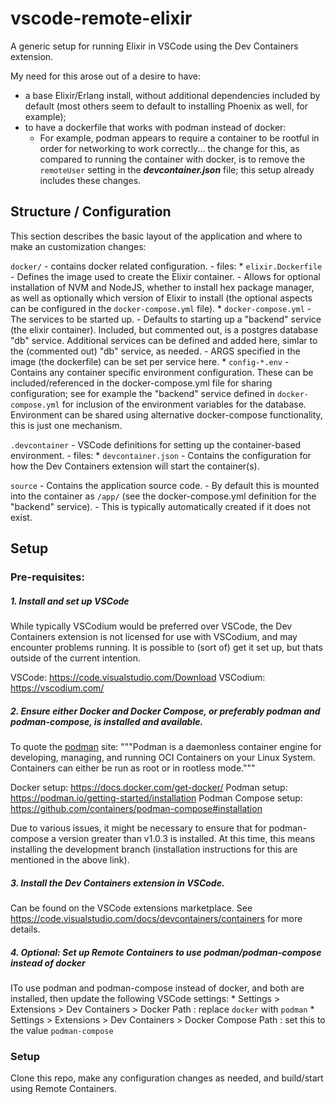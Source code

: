 # vscode-remote-elixir

A generic setup for running Elixir in VSCode using the Dev Containers extension.

My need for this arose out of a desire to have:
* a base Elixir/Erlang install, without additional dependencies included by default (most others seem to default to installing Phoenix as well, for example);
* to have a dockerfile that works with podman instead of docker:
    - For example, podman appears to require a container to be rootful in order for networking to work correctly... the change for this, as compared to running the container with docker, is to remove the `remoteUser` setting in the ***devcontainer.json*** file; this setup already includes these changes.


## Structure / Configuration

This section describes the basic layout of the application and where to make an customization changes:

`docker/`
    - contains docker related configuration.
    - files:
        * `elixir.Dockerfile`
            - Defines the image used to create the Elixir container.
            - Allows for optional installation of NVM and NodeJS, whether to install hex package manager, as well as optionally which version of Elixir to install (the optional aspects can be configured in the `docker-compose.yml` file).
        * `docker-compose.yml`
            - The services to be started up.
            - Defaults to starting up a "backend" service (the elixir container). Included, but commented out, is a postgres database "db" service. Additional services can be defined and added here, simlar to the (commented out) "db" service, as needed.
            - ARGS specified in the image (the dockerfile) can be set per service here.
        * `config-*.env`
            - Contains any container specific environment configuration. These can be included/referenced in the docker-compose.yml file for sharing configuration; see for example the "backend" service defined in `docker-compose.yml` for inclusion of the environment variables for the database. Environment can be shared using alternative docker-compose functionality, this is just one mechanism.

`.devcontainer`
    - VSCode definitions for setting up the container-based environment.
    - files:
        * `devcontainer.json`
            - Contains the configuration for how the Dev Containers extension will start the container(s).

`source`
    - Contains the application source code.
    - By default this is mounted into the container as `/app/` (see the docker-compose.yml definition for the "backend" service).
    - This is typically automatically created if it does not exist.


## Setup

### Pre-requisites:

##### 1. Install and set up VSCode

While typically VSCodium would be preferred over VSCode, the Dev Containers extension is not licensed for use with VSCodium, and may encounter problems running. It is possible to (sort of) get it set up, but thats outside of the current intention.

VSCode: https://code.visualstudio.com/Download
VSCodium: https://vscodium.com/

##### 2. Ensure either Docker and Docker Compose, or preferably podman and podman-compose, is installed and available.

To quote the [podman](https://podman.io/) site: """Podman is a daemonless container engine for developing, managing, and running OCI Containers on your Linux System. Containers can either be run as root or in rootless mode."""

Docker setup: https://docs.docker.com/get-docker/
Podman setup: https://podman.io/getting-started/installation
Podman Compose setup: https://github.com/containers/podman-compose#installation

Due to various issues, it might be necessary to ensure that for podman-compose a version greater than v1.0.3 is installed. At this time, this means installing the development branch (installation instructions for this are mentioned in the above link).

##### 3. Install the Dev Containers extension in VSCode.

Can be found on the VSCode extensions marketplace. See https://code.visualstudio.com/docs/devcontainers/containers for more details.

##### 4. Optional: Set up Remote Containers to use podman/podman-compose instead of docker

ITo use podman and podman-compose instead of docker, and both are installed, then update the following VSCode settings:
    * Settings > Extensions > Dev Containers > Docker Path : replace `docker` with `podman`
    * Settings > Extensions > Dev Containers > Docker Compose Path : set this to the value `podman-compose`


### Setup

Clone this repo, make any configuration changes as needed, and build/start using Remote Containers.
